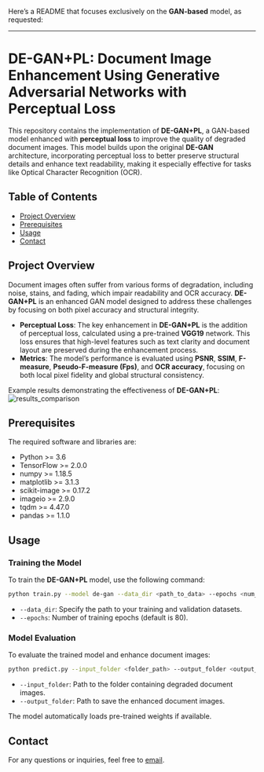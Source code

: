 Here’s a README that focuses exclusively on the **GAN-based** model, as requested:

---

# DE-GAN+PL: Document Image Enhancement Using Generative Adversarial Networks with Perceptual Loss

This repository contains the implementation of **DE-GAN+PL**, a GAN-based model enhanced with **perceptual loss** to improve the quality of degraded document images. This model builds upon the original **DE-GAN** architecture, incorporating perceptual loss to better preserve structural details and enhance text readability, making it especially effective for tasks like Optical Character Recognition (OCR).

## Table of Contents
- [Project Overview](#project-overview)
- [Prerequisites](#prerequisites)
- [Usage](#usage)
- [Contact](#contact)

## Project Overview
Document images often suffer from various forms of degradation, including noise, stains, and fading, which impair readability and OCR accuracy. **DE-GAN+PL** is an enhanced GAN model designed to address these challenges by focusing on both pixel accuracy and structural integrity.

- **Perceptual Loss**: The key enhancement in **DE-GAN+PL** is the addition of perceptual loss, calculated using a pre-trained **VGG19** network. This loss ensures that high-level features such as text clarity and document layout are preserved during the enhancement process.
- **Metrics**: The model’s performance is evaluated using **PSNR**, **SSIM**, **F-measure**, **Pseudo-F-measure (Fps)**, and **OCR accuracy**, focusing on both local pixel fidelity and global structural consistency.

Example results demonstrating the effectiveness of **DE-GAN+PL**:
![results_comparison](insert-your-image-path)

## Prerequisites
The required software and libraries are:
* Python >= 3.6
* TensorFlow >= 2.0.0
* numpy >= 1.18.5
* matplotlib >= 3.1.3
* scikit-image >= 0.17.2
* imageio >= 2.9.0
* tqdm >= 4.47.0
* pandas >= 1.1.0

## Usage

### Training the Model

To train the **DE-GAN+PL** model, use the following command:

```bash
python train.py --model de-gan --data_dir <path_to_data> --epochs <num_epochs>
```
- `--data_dir`: Specify the path to your training and validation datasets.
- `--epochs`: Number of training epochs (default is 80).

### Model Evaluation

To evaluate the trained model and enhance document images:

```bash
python predict.py --input_folder <folder_path> --output_folder <output_path>
```
- `--input_folder`: Path to the folder containing degraded document images.
- `--output_folder`: Path to save the enhanced document images.

The model automatically loads pre-trained weights if available.

## Contact
For any questions or inquiries, feel free to [email](karimpour.f@gmail.com).


